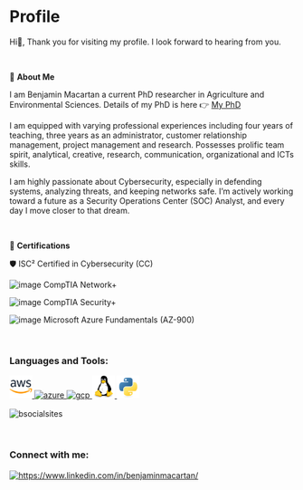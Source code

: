 # Profile
Hi👋, Thank you for visiting my profile. I look forward to hearing from you.

<br>

🚀 **About Me**

I am Benjamin Macartan a current PhD researcher in Agriculture and Environmental Sciences. Details of my PhD is here 👉 [My PhD](https://teagasc.ie/about/research--innovation/the-walsh-scholars-programme/current-walsh-scholars/benjamin-macartan/)

I am equipped with varying professional experiences including four years of teaching, three years as an administrator, customer relationship management, project management and research. Possesses prolific team spirit, analytical, creative, research, communication, organizational and ICTs skills.

I am highly passionate about Cybersecurity, especially in defending systems, analyzing threats, and keeping networks safe.
I’m actively working toward a future as a Security Operations Center (SOC) Analyst, and every day I move closer to that dream.

<br>

📜 **Certifications**

🛡️ ISC² Certified in Cybersecurity (CC)

<img width="25" height="25" alt="image" src="https://github.com/user-attachments/assets/72f153ee-c160-41ec-aa66-bfb4d8709f75" /> CompTIA Network+

<img width="25" height="25" alt="image" src="https://github.com/user-attachments/assets/28d69570-72c7-451d-a6d6-706ed6e87826" /> CompTIA Security+


<img width="25" height="25" alt="image" src="https://github.com/user-attachments/assets/591efcf2-7597-468d-a3f0-2355ec75aed4" /> Microsoft Azure Fundamentals (AZ-900)


<br>


<h3 align="left">Languages and Tools:</h3>
<p align="left"> <a href="https://aws.amazon.com" target="_blank" rel="noreferrer"> <img src="https://raw.githubusercontent.com/devicons/devicon/master/icons/amazonwebservices/amazonwebservices-original-wordmark.svg" alt="aws" width="40" height="40"/> </a> <a href="https://azure.microsoft.com/en-in/" target="_blank" rel="noreferrer"> <img src="https://www.vectorlogo.zone/logos/microsoft_azure/microsoft_azure-icon.svg" alt="azure" width="40" height="40"/> </a> <a href="https://cloud.google.com" target="_blank" rel="noreferrer"> <img src="https://www.vectorlogo.zone/logos/google_cloud/google_cloud-icon.svg" alt="gcp" width="40" height="40"/> </a> <a href="https://www.linux.org/" target="_blank" rel="noreferrer"> <img src="https://raw.githubusercontent.com/devicons/devicon/master/icons/linux/linux-original.svg" alt="linux" width="40" height="40"/> </a> <a href="https://www.python.org" target="_blank" rel="noreferrer"> <img src="https://raw.githubusercontent.com/devicons/devicon/master/icons/python/python-original.svg" alt="python" width="40" height="40"/> </a> </p>

<p><img align="center" src="https://github-readme-stats.vercel.app/api/top-langs?username=bsocialsites&show_icons=true&locale=en&layout=compact" alt="bsocialsites" /></p>

<br>

<h3 align="left">Connect with me:</h3>
<p align="left">
<a href="https://linkedin.com/in/benjaminmacartan/" target="blank"><img align="center" src="https://raw.githubusercontent.com/rahuldkjain/github-profile-readme-generator/master/src/images/icons/Social/linked-in-alt.svg" alt="https://www.linkedin.com/in/benjaminmacartan/" height="30" width="40" /></a>
  
<br>


